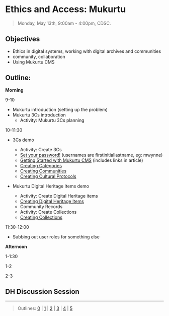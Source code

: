 # Ethics and Access: Mukurtu

> Monday, May 13th, 9:00am - 4:00pm, CDSC.

## Objectives

- Ethics in digital systems, working with digital archives and communities
- community, collaboration
- Using Mukurtu CMS

## Outline: 

**Morning** 

9-10
- Mukurtu introduction (setting up the problem)
- Mukurtu 3Cs introduction
  - Activity: Mukurtu 3Cs planning

10-11:30
- 3Cs demo
  - Activity: Create 3Cs
  - [Set your password!](http://cdsc.libraries.wsu.edu/PalouseDH/user/password) (usernames are firstinitiallastname, eg: mwynne)
  - [Getting Started with Mukurtu CMS](http://support.mukurtu.org/customer/en/portal/articles/2794448-getting-started-with-mukurtu-cms) (includes links in article)
  - [Creating Categories](http://support.mukurtu.org/customer/en/portal/articles/2432734-how-to-create-categories)
  - [Creating Communities](http://support.mukurtu.org/customer/en/portal/articles/2432702-how-to-create-communities)
  - [Creating Cultural Protocols](http://support.mukurtu.org/customer/en/portal/articles/2432755-how-to-create-cultural-protocols)

- Mukurtu Digital Heritage Items demo
  - Activity: Create Digital Heritage items
  - [Creating Digital Heritage Items](http://support.mukurtu.org/customer/en/portal/articles/2558808-how-to-create-digital-heritage-items)
  - Community Records
  - Activity: Create Collections
  - [Creating Collections](http://support.mukurtu.org/customer/portal/articles/2558820)

11:30-12:00
- Subbing out user roles for something else

**Afternoon**

1-1:30

1-2


2-3


## DH Discussion Session

-----------------------

> Outlines: [0](day-0.md) | [1](day-1.md) | [2](day-2.md) | [3](day-3.md) | [4](day-4.md) | [5](day-5.md)
